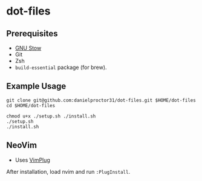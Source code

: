 # dot-files

## Prerequisites

- [GNU Stow](https://www.gnu.org/software/stow/)
- Git
- Zsh
- `build-essential` package (for brew).

## Example Usage

```
git clone git@github.com:danielproctor31/dot-files.git $HOME/dot-files
cd $HOME/dot-files

chmod u+x ./setup.sh ./install.sh
./setup.sh
./install.sh
```

## NeoVim

- Uses [VimPlug](https://github.com/junegunn/vim-plug)

After installation, load nvim and run `:PlugInstall`.
